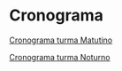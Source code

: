 # Cronograma

[Cronograma turma Matutino](<https://github.com/dalton-reis/disciplinaCgNot/blob/main/cg_cronograma_mat.pdf> "Cronograma turma Matutino")  

[Cronograma turma Noturno](<https://github.com/dalton-reis/disciplinaCgNot/blob/main/cg_cronograma_not.pdf> "Cronograma turma Noturno")  
